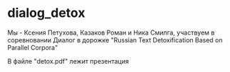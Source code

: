 # dialog_detox

Мы - Ксения Петухова, Казаков Роман и Ника Смилга, участвуем в соревновании Диалог в дорожке "Russian Text Detoxification Based on Parallel Corpora"


В файле "detox.pdf" лежит презентация
